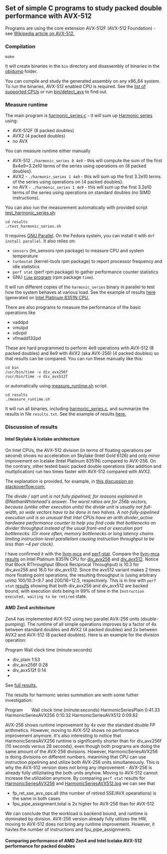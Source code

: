 ## Set of simple C programs to study packed double performance with AVX-512

Programs are using the core extension AVX-512F (AVX-512 Foundation) - see [Wikipedia article on AVX-512.](https://en.wikipedia.org/wiki/AVX-512#Legacy_instructions_with_EVEX-encoded_versions)

### Compilation
```
make
```

It will create binaries in the `bin` directory and disassembly of binaries in the [objdump](objdump) folder.

You can compile and study the generated assembly on any x86_64 system. To run the binaries, AVX-512 enabled CPU is required. See the [list of supported CPUs](https://en.wikipedia.org/wiki/AVX-512#CPUs_with_AVX-512) or run [bin/detect_avx](detect_avx.c) to find out. 

### Measure runtime
The main program is [harmonic_series.c](harmonic_series.c) - it will sum up [Harmonic series](https://en.wikipedia.org/wiki/Harmonic_series_(mathematics)) using:
* AVX-512F (8 packed doubles)
* AVX2 (4 packed doubles)
* no AVX

You can measure runtime either manually
*  AVX-512 `./harmonic_series 0 4e9` - this will compute the sum of the first 8x4e9=3.2e10 terms of the series using operations on {8 packed doubles}.
*  AVX2 -   `./harmonic_series 1 4e9` - this will sum up the first 3.2e10 terms of the series using operations on {4 packed doubles}.
*  no AVX - `./harmonic_series 1 4e9` - this will sum up the first 3.2e10 terms of the series using operations on standard doubles (no SIMD instructions). 

You can also run the measurement automatically with provided script [test_harmonic_series.sh](results/test_harmonic_series.sh):

```
cd results
./test_harmonic_series.sh
```

It requires [GNU Parallel](https://www.gnu.org/s/parallel). On the Fedora system, you can install it with `dnf install parallel`. It also relies on:
* `sensors` (lm_sensors rpm package) to measure CPU and system temperature
* `turbostat` (kernel-tools rpm package) to report processor frequency and idle statistics
* `perf stat` (perf rpm package) to gather performance counter statistics
* GNU [`time` program](https://www.gnu.org/software/time/) (rpm package `time`). 

It will run different copies of the `harmonic_series` binary in parallel to test how the system behaves at various load. See the example of results
[here](results/Intel_Platinum_8351N_CPU_2.40GHz_harmonic_series/)
(generated on [Intel Platinum 8351N CPU.](https://www.intel.com/content/www/us/en/products/sku/212288/intel-xeon-platinum-8351n-processor-54m-cache-2-40-ghz/specifications.html)

There are also programs to measure the performance of the basic operations like
* vaddpd
* vmulpd
* vdivpd
* vfmadd132pd

These are hard programmed to perform 4e9 operations with  AVX-512 (8 packed doubles) and 8e9 with AVX2 (aka AVX-256) (4 packed doubles) so that results can be compared.
You can run these manually like this:

```
cd bin
/usr/bin/time -v div_avx256f
/usr/bin/time -v div_avx512f
```

or automatically using [measure_runtime.sh](results/measure_runtime.sh) script.
```
cd results
./measure_runtime.sh
```

It will run all binaries, including [harmonic_series.c](harmonic_series.c), and summarize the results in file `results.txt`. See the example of results
[here.](results/Intel_Platinum_8351N_CPU_2.40GHz/results.txt)

### Discussion of results
#### Intel Skylake & Icelake architecture
On Intel CPUs, the AVX-512 division (in terms of floating operations per second) shows no acceleration on Skylake (Intel Gold 6126) and only minor improvement on Icelake (Intel Platinum 8351N) compared to AVX-256. On the contrary, other tested basic packed double operations (like addition and multiplication) run two times faster with AVX-512 compared with AVX2.

The explanation is provided, for example, in [this discussion on stackoverflow.com:](https://stackoverflow.com/questions/4125033/floating-point-division-vs-floating-point-multiplication/45899202#45899202)

*The divide / sqrt unit is not fully pipelined, for reasons explained in @NathanWhitehead's answer. The worst ratios are for 256b vectors, because (unlike other execution units) the divide unit is usually not full-width, so wide vectors have to be done in two halves. A not-fully-pipelined execution unit is so unusual that Intel CPUs have an arith.divider_active hardware performance counter to help you find code that bottlenecks on divider throughput instead of the usual front-end or execution port bottlenecks. (Or more often, memory bottlenecks or long latency chains limiting instruction-level parallelism causing instruction throughput to be less than ~4 per clock).*

I have confirmed it with the [llvm-mca](https://man.archlinux.org/man/extra/llvm/llvm-mca.1.en) and [perf-stat](doc/linux-perf.pdf).
Compare the [llvm-mca results](analysis/Intel_Platinum_8351N_CPU_2.40GHz_llvm-mca) on Intel Platinum 8351N CPU for [div_avx256](analysis/Intel_Platinum_8351N_CPU_2.40GHz_llvm-mca/div_avx256f.log) and [div_avx512](analysis/Intel_Platinum_8351N_CPU_2.40GHz_llvm-mca/div_avx512f.log). Notice that Block RThroughput (Block Reciprocal Throughput) is 10.3 for div_avx256 and 16.0 for div_avx512. Since the avx512 variant makes 2 times more floating point operations, the resulting throughput is (using arbitrary units) 100/10.3=9.7 and 200/16=12.5, respectively. This is in line with `perf stat` [results](analysis/Intel_Platinum_8351N_CPU_2.40GHz) showing that both div_avx256 and div_avx512 are backed bound, with execution slots being in 89% of time in the `Instruction executed, waiting to be retired` state. 

#### AMD Zen4 architecture
Zen4 has implemented AVX-512 using two parallel AVX-256 units (double-pumping). The runtime of all simple operations improves by a factor of 4x between standard doubles and AVX2 (4 packed doubles) and 2x between AVX2 and AVX-512 (8 packed doubles). Here is an example for the division operation:

Program       Wall clock time (minute:seconds)
* div_plain   1:53
* div_avx256f 0:28
* div_avx512f 0:14
* 
See [full results.](results/AMD_EPYC_9654_96-Core_Processor/results.txt)

The results for harmonic series summation are woth some futher investigation:

Program       Wall clock time (minute:seconds)
HarmonicSeriesPlain 			0:41.33
HarmonicSeriesAVX256 			0:10.32
HarmonicSeriesAVX512 			0:09.82

AVX-256 shows runtime improvement by 4x over the standard double FP arithmetics. However, moving to AVX-512 shows no performance improvement anymore. It's also interesting to notice that HarmonicSeriesAVX256 runtime is significantly shorter than  for div_avx256f (10 seconds versus 28 seconds), even though both programs are doing the same amount of the AVX-256 divisions. However, HarmonicSeriesAVX256 is doing divisions on different numbers, meanining that CPU can use instruction pipelining and utilize both AVX-256 units simultaneously. This is why the AVX-512 version does not bring any improvement - AVX-256 is already fully utilizitating the both units anyhow. Moving to AVX-512 cannot increase the utilization anymore. By comparing `perf stat` results for [HarmonicSeriesAVX256](analysis/AMD_EPYC_9654_96-Core_Processor/HarmonicSeriesAVX256.log) and [HarmonicSeriesAVX512.log](analysis/AMD_EPYC_9654_96-Core_Processor/HarmonicSeriesAVX512.log) we can see that

* fp_ret_sse_avx_ops.all (the number of retired SSE/AVX opearations) is the same in both cases
* fpu_pipe_assignment.total is 2x higher for AVX-256 than for AVX-512

We can conclude that the workload is backend bound, and runtime is dominated by division. AVX-256 version already fully utilizes the HW, moving to AVX-512 does not bring any runtime improvement. However, it havles the number of instructions and fpu_pipe_assignments. 

#### Comparing performance of AMD Zen4 and Intel Icelake AVX-512 performance for packed doubles


